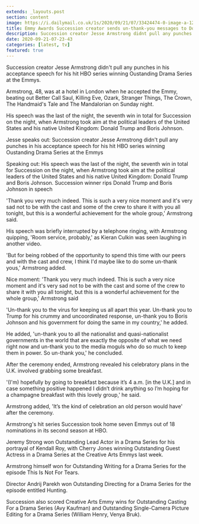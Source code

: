 ```yaml
---
extends: _layouts.post
section: content
image: https://i.dailymail.co.uk/1s/2020/09/21/07/33424474-0-image-a-123_1600669226955.jpg 
title: Emmy Awards Succession creator sends un-thank-you messages to Donald Trump and Boris Johnson 
description: Succession creator Jesse Armstrong didnt pull any punches in his acceptance speech for his hit HBO series winning Oustanding Drama Series at the Emmys. 
date: 2020-09-21-07-23-43 
categories: [latest, tv] 
featured: true 
--- 
```

Succession creator Jesse Armstrong didn't pull any punches in his acceptance speech for his hit HBO series winning Oustanding Drama Series at the Emmys.

Armstrong, 48, was at a hotel in London when he accepted the Emmy, beating out Better Call Saul, Killing Eve, Ozark, Stranger Things, The Crown, The Handmaid's Tale and The Mandalorian on Sunday night.

His speech was the last of the night, the seventh win in total for Succession on the night, when Armstrong took aim at the political leaders of the United States and his native United Kingdom: Donald Trump and Boris Johnson. 

Jesse speaks out: Succession creator Jesse Armstrong didn't pull any punches in his acceptance speech for his hit HBO series winning Oustanding Drama Series at the Emmys

Speaking out: His speech was the last of the night, the seventh win in total for Succession on the night, when Armstrong took aim at the political leaders of the United States and his native United Kingdom: Donald Trump and Boris Johnson. Succession winner rips Donald Trump and Boris Johnson in speech

'Thank you very much indeed. This is such a very nice moment and it's very sad not to be with the cast and some of the crew to share it with you all tonight, but this is a wonderful achievement for the whole group,' Armstrong said.

His speech was briefly interrupted by a telephone ringing, with Armstrong quipping, 'Room service, probably,' as Kieran Culkin was seen laughing in another video.

'But for being robbed of the opportunity to spend this time with our peers and with the cast and crew, I think I'd maybe like to do some un-thank yous,' Armstrong added.

Nice moment: 'Thank you very much indeed. This is such a very nice moment and it's very sad not to be with the cast and some of the crew to share it with you all tonight, but this is a wonderful achievement for the whole group,' Armstrong said



'Un-thank you to the virus for keeping us all apart this year. Un-thank you to Trump for his crummy and uncoordinated response, un-thank you to Boris Johnson and his government for doing the same in my country,' he added.

He added, 'un-thank you to all the nationalist and quasi-nationalist governments in the world that are exactly the opposite of what we need right now and un-thank you to the media moguls who do so much to keep them in power. So un-thank you,' he concluded.

After the ceremony ended, Armstrong revealed his celebratory plans in the U.K. involved grabbing some breakfast.

'(I'm) hopefully by going to breakfast because it’s 4 a.m. [in the U.K.] and in case something positive happened I didn’t drink anything so I’m hoping for a champagne breakfast with this lovely group,' he said.

Armstrong added, 'It’s the kind of celebration an old person would have' after the ceremony.

Armstrong's hit series Succession took home seven Emmys out of 18 nominations in its second season at HBO. 

Jeremy Strong won Outstanding Lead Actor in a Drama Series for his portrayal of Kendall Roy, with Cherry Jones winning Outstanding Guest Actress in a Drama Series at the Creative Arts Emmys last week.

Armstrong himself won for Outstanding Writing for a Drama Series for the episode This Is Not For Tears.

Director Andrij Parekh won Outstanding Directing for a Drama Series for the episode entitled Hunting.

Succession also scored Creative Arts Emmy wins for Outstanding Casting For a Drama Series (Avy Kaufman) and Outstanding Single-Camera Picture Editing for a Drama Series (William Henry, Venya Bruk). 

